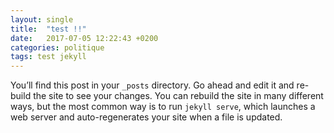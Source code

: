 ```yaml
---
layout: single
title:  "test !!"
date:   2017-07-05 12:22:43 +0200
categories: politique
tags: test jekyll
---
```

You’ll find this post in your `_posts` directory. Go ahead and edit it and re-build the site to see your changes. You can rebuild the site in many different ways, but the most common way is to run `jekyll serve`, which launches a web server and auto-regenerates your site when a file is updated.
